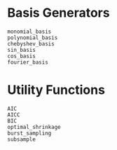 # Basis Generators

```@docs
monomial_basis
polynomial_basis
chebyshev_basis
sin_basis
cos_basis
fourier_basis
```

# Utility Functions

```@docs
AIC
AICC
BIC
optimal_shrinkage
burst_sampling
subsample
```
